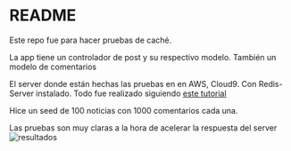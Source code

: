 # README

Este repo fue para hacer pruebas de caché.

La app tiene un controlador de post y su respectivo modelo. 
También un modelo de comentarios


El server donde están hechas las pruebas en en AWS, Cloud9. Con Redis-Server instalado.
Todo fue realizado siguiendo [este tutorial](http://jameshuynh.com/cache/json/rails/2017/08/13/how-to-effectively-cache-json-in-api-rails-app/)


Hice un seed de 100 noticias con 1000 comentarios cada una.

Las pruebas son muy claras a la hora de acelerar la respuesta del server
![resultados](https://s3-us-west-2.amazonaws.com/files-bank/imgs/result.png)
